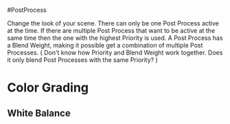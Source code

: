 #PostProcess

Change the look of your scene.
There can only be one Post Process active at the time.
If there are multiple Post Process that want to be active at the same time then the one with the highest Priority is used.
A Post Process has a Blend Weight, making it possible get a combination of multiple Post Processes.
(
Don't know how Priority and Blend Weight work together.
Does it only blend Post Processes with the same Priority?
)

# Color Grading
## White Balance


